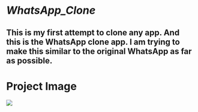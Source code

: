 # _WhatsApp_Clone_

## This is my first attempt to clone any app. And this is the WhatsApp clone app. I am trying to make this similar to the original WhatsApp as far as  possible.

# Project Image

<img src = "ss1.png">
